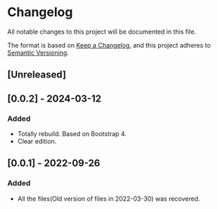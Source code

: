 <!--
 * @Author: ryuhangseong liuhangcheng2002@gmail.com
 * @Date: 2022-09-26 10:29:34
 * @LastEditors: ryuhangseong liuhangcheng2002@gmail.com
 * @LastEditTime: 2022-09-26 10:30:54
 * @FilePath: \ryuhangseong.github.io\CHANGELOG.md
 * @Description: 
 * 
 * Copyright (c) 2022 by ryuhangseong liuhangcheng2002@gmail.com, All Rights Reserved. 
-->

# Changelog
All notable changes to this project will be documented in this file.

The format is based on [Keep a Changelog](https://keepachangelog.com/en/1.0.0/),
and this project adheres to [Semantic Versioning](https://semver.org/spec/v2.0.0.html).

## [Unreleased]

## [0.0.2] - 2024-03-12
### Added
- Totally rebuild. Based on Bootstrap 4.
- Clear edition.

## [0.0.1] - 2022-09-26
### Added
- All the files(Old version of files in 2022-03-30) was recovered.

